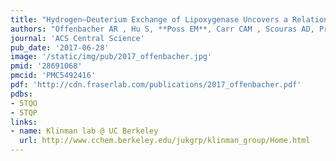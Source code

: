 ```yaml
---
title: "Hydrogen–Deuterium Exchange of Lipoxygenase Uncovers a Relationship between Distal, Solvent Exposed Protein Motions and the Thermal Activation Barrier for Catalytic Proton-Coupled Electron Tunneling. "
authors: "Offenbacher AR , Hu S, **Poss EM**, Carr CAM , Scouras AD, Prigozhin DM, Iavarone AT, Palla A, Alber T, **Fraser JS**, Klinman JP."
journal: 'ACS Central Science'
pub_date: '2017-06-28'
image: '/static/img/pub/2017_offenbacher.jpg'
pmid: '28691068'
pmcid: 'PMC5492416'
pdf: 'http://cdn.fraserlab.com/publications/2017_offenbacher.pdf'
pdbs:
- 5TQO
- 5TQP
links:
- name: Klinman lab @ UC Berkeley
  url: http://www.cchem.berkeley.edu/jukgrp/klinman_group/Home.html
---
```

